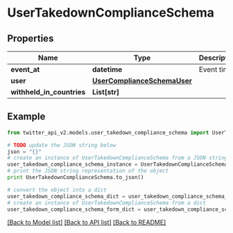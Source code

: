 # UserTakedownComplianceSchema


## Properties
Name | Type | Description | Notes
------------ | ------------- | ------------- | -------------
**event_at** | **datetime** | Event time. | 
**user** | [**UserComplianceSchemaUser**](UserComplianceSchemaUser.md) |  | 
**withheld_in_countries** | **List[str]** |  | 

## Example

```python
from twitter_api_v2.models.user_takedown_compliance_schema import UserTakedownComplianceSchema

# TODO update the JSON string below
json = "{}"
# create an instance of UserTakedownComplianceSchema from a JSON string
user_takedown_compliance_schema_instance = UserTakedownComplianceSchema.from_json(json)
# print the JSON string representation of the object
print UserTakedownComplianceSchema.to_json()

# convert the object into a dict
user_takedown_compliance_schema_dict = user_takedown_compliance_schema_instance.to_dict()
# create an instance of UserTakedownComplianceSchema from a dict
user_takedown_compliance_schema_form_dict = user_takedown_compliance_schema.from_dict(user_takedown_compliance_schema_dict)
```
[[Back to Model list]](../README.md#documentation-for-models) [[Back to API list]](../README.md#documentation-for-api-endpoints) [[Back to README]](../README.md)


